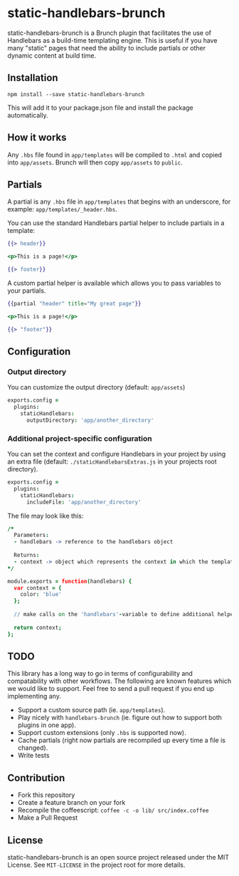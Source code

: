 # static-handlebars-brunch

static-handlebars-brunch is a Brunch plugin that facilitates the use of
Handlebars as a build-time templating engine. This is useful if you have many
"static" pages that need the ability to include partials or other dynamic
content at build time.

## Installation

`npm install --save static-handlebars-brunch`

This will add it to your package.json file and install the package automatically.


## How it works

Any `.hbs` file found in `app/templates` will be compiled to `.html` and copied
into `app/assets`. Brunch will then copy `app/assets` to `public`.

## Partials

A partial is any `.hbs` file in `app/templates` that begins with an underscore,
for example: `app/templates/_header.hbs`.

You can use the standard Handlebars partial helper to include partials in a
template:

```hbs
{{> header}}

<p>This is a page!</p>

{{> footer}}
```

A custom partial helper is available which allows you to pass variables to your
partials.

```hbs
{{partial "header" title="My great page"}}

<p>This is a page!</p>

{{> "footer"}}
```

## Configuration

### Output directory

You can customize the output directory (default: `app/assets`)

```coffee
exports.config =
  plugins:
    staticHandlebars:
      outputDirectory: 'app/another_directory'
```

### Additional project-specific configuration

You can set the context and configure Handlebars in your project by using an extra file (default: `./staticHandlebarsExtras.js` in your projects root directory).

```coffee
exports.config =
  plugins:
    staticHandlebars:
      includeFile: 'app/another_directory'
```

The file may look like this:
```coffee
/*
  Parameters:
  - handlebars -> reference to the handlebars object
  
  Returns:
  - context -> object which represents the context in which the templates will be executed
*/

module.exports = function(handlebars) {
  var context = {
    color: 'blue'
  };
  
  // make calls on the 'handlebars'-variable to define additional helpers etc.
  
  return context;
};
```

## TODO

This library has a long way to go in terms of configurability and compatability
with other workflows. The following are known features which we would like to
support. Feel free to send a pull request if you end up implementing any.

* Support a custom source path (ie. `app/templates`).
* Play nicely with `handlebars-brunch` (ie. figure out how to support both
  plugins in one app).
* Support custom extensions (only `.hbs` is supported now).
* Cache partials (right now partials are recompiled up every time a file is
  changed).
* Write tests

## Contribution

* Fork this repository
* Create a feature branch on your fork
* Recompile the coffeescript: `coffee -c -o lib/ src/index.coffee`
* Make a Pull Request

## License

static-handlebars-brunch is an open source project released under the MIT
License. See `MIT-LICENSE` in the project root for more details.
